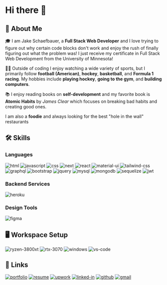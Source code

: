 # Hi there 👋

## 🚀 About Me
🎓 I am Jake Schaefbauer, a **Full Stack Web Developer** and I love trying to figure out why certain code blocks don't work and enjoy the rush of finally figuring out what the problem was! I just receive my certificate in Full Stack Web Development from the University of Minnesota!

👨‍💻 Outside of coding I enjoy watching a wide variety of sports, but I primarily follow **football (American)**, **hockey**, **basketball**, and **Formula 1 racing**. My hobbies include **playing hockey**, **going to the gym**, and **building computers**.

📚 I enjoy reading books on **self-development** and my favorite book is **Atomic Habits** by _James Clear_ which focuses on breaking bad habits and creating good ones.

I am also a **foodie** and always looking for the best "hole in the wall" restaurants

## 🛠️ Skills

### Languages
![html](https://img.shields.io/badge/HTML5-E34F26?style=for-the-badge&logo=html5&logoColor=white)
![javascript](https://img.shields.io/badge/JavaScript-323330?style=for-the-badge&logo=javascript&logoColor=F7DF1E)
![css](https://img.shields.io/badge/CSS3-1572B6?style=for-the-badge&logo=css3&logoColor=white)
![next](https://img.shields.io/badge/Next-000000?style=for-the-badge&logo=nextdotjs&logoColor=FFFFFF)
![react](https://img.shields.io/badge/React-20232A?style=for-the-badge&logo=react&logoColor=61DAFB)
![material-ui](https://img.shields.io/badge/Material_UI-0081CB?style=for-the-badge&logo=mui&logoColor=white)
![tailwind-css](https://img.shields.io/badge/tailwind_css-06B6D4?style=for-the-badge&logo=tailwind-css&logoColor=white)
![graphql](https://img.shields.io/badge/GraphQL-E434AA?style=for-the-badge&logo=graphql&logoColor=white)
![bootstrap](https://img.shields.io/badge/Bootstrap-563D7C?style=for-the-badge&logo=bootstrap&logoColor=white)
![jquery](https://img.shields.io/badge/jQuery-0769AD?style=for-the-badge&logo=jquery&logoColor=white)
![mysql](https://img.shields.io/badge/MySQL-00000F?style=for-the-badge&logo=mysql&logoColor=white)
![mongodb](https://img.shields.io/badge/MongoDB-4EA94B?style=for-the-badge&logo=mongodb&logoColor=white)
![sequelize](https://img.shields.io/badge/sequelize-323330?style=for-the-badge&logo=sequelize&logoColor=blue)
![jwt](https://img.shields.io/badge/json%20web%20tokens-323330?style=for-the-badge&logo=json-web-tokens&logoColor=pink)

### Backend Services
![heroku](https://img.shields.io/badge/Heroku-430098?style=for-the-badge&logo=heroku&logoColor=white)

### Design Tools
![figma](https://img.shields.io/badge/figma-000000?style=for-the-badge&logo=figma&logoColor=white)

## 🖥️ Workspace Setup
![ryzen-3800xt](https://img.shields.io/badge/AMD-Ryzen_7_3800XT-ED1C24?style=for-the-badge&logo=amd&logoColor=white)
![rtx-3070](https://img.shields.io/badge/NVIDIA-RTX3070-76B900?style=for-the-badge&logo=nvidia&logoColor=white)
![windows](https://img.shields.io/badge/Windows_10-0078D6?style=for-the-badge&logo=windows&logoColor=white)
![vs-code](https://img.shields.io/badge/VS_Code-007ACC?style=for-the-badge&logo=Visual-Studio-Code&logoColor=white)

## 🔗 Links

[![portfolio](https://img.shields.io/badge/Portfolio-5340ff?style=for-the-badge&logo=Google-chrome&logoColor=white)](https://jake-schaefbauer-portfolio.herokuapp.com/)
[![resume](https://img.shields.io/badge/Resume-4285F4?style=for-the-badge&logo=read-the-docs&logoColor=white)](https://docs.google.com/document/d/1RqWJIrQhpH9G6tZOzcYWCnLAcKWoXgI3Wh7ZQN6Et7U/edit?usp=sharing)
[![upwork](https://img.shields.io/badge/Upwork-6FDA44?style=for-the-badge&logo=Upwork&logoColor=white)](https://www.upwork.com/freelancers/~01c12e516ee1d35044)
[![linked-in](https://img.shields.io/badge/Linked_In-0077B5?style=for-the-badge&logo=LinkedIn&logoColor=white)](https://www.linkedin.com/in/jacobschaefbauer/)
[![github](https://img.shields.io/badge/GitHub-000000?style=for-the-badge&logo=GitHub&logoColor=white)](https://github.com/jschaefmn)
[![gmail](https://img.shields.io/badge/Gmail-D14836?style=for-the-badge&logo=Gmail&logoColor=white)](mailto:https://github.com/jschaefmn)

